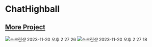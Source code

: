 # ChatHighball
## [More Project](https://maker.wiznet.io/louis_m/projects/ai%2Dpoe%2Dmy%2Dhighball/?serob=rd&serterm=month)
![스크린샷 2023-11-20 오후 2 27 26](https://github.com/jh941213/ChatHighball/assets/112835087/c646d61e-d0aa-442c-9af4-1dd9e04dcb6c)
![스크린샷 2023-11-20 오후 2 27 18](https://github.com/jh941213/ChatHighball/assets/112835087/d0ea24cf-3d44-4a92-a5ab-526326ed1b2f)
